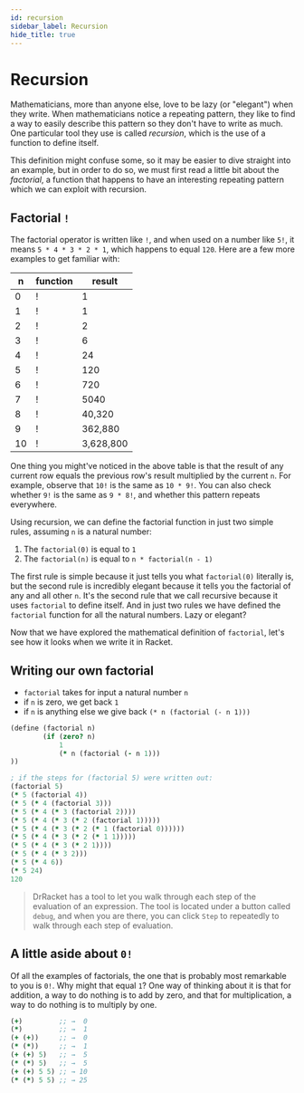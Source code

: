 ```yaml
---
id: recursion
sidebar_label: Recursion
hide_title: true
---
```


# Recursion

Mathematicians, more than anyone else, love to be lazy (or "elegant") when they 
write. When mathematicians notice a repeating pattern, they like to find a way 
to easily describe this pattern so they don't have to write as much. One 
particular tool they use is called _recursion_, which is the use of a function 
to define itself.

This definition might confuse some, so it may be easier to dive straight into an
example, but in order to do so, we must first read a little bit about the
_factorial_, a function that happens to have an interesting repeating pattern
which we can exploit with recursion.

## Factorial `!`

The factorial operator is written like `!`, and when used on a number like `5!`,
it means `5 * 4 * 3 * 2 * 1`, which happens to equal `120`. Here are a few more
examples to get familiar with:

n     | function | result
----- | -------- | ------
0     | !        | 1
1     | !        | 1
2     | !        | 2
3     | !        | 6
4     | !        | 24
5     | !        | 120
6     | !        | 720
7     | !        | 5040
8     | !        | 40,320
9     | !        | 362,880
10    | !        | 3,628,800

One thing you might've noticed in the above table is that the result of any 
current row equals the previous row's result multiplied by the current `n`. For 
example, observe that `10!` is the same as `10 * 9!`. You can also check whether 
`9!` is the same as `9 * 8!`, and whether this pattern repeats everywhere.

Using recursion, we can define the factorial function in just two simple rules, 
assuming `n` is a natural number:

1. The `factorial(0)` is equal to `1`
2. The `factorial(n)` is equal to `n * factorial(n - 1)`

The first rule is simple because it just tells you what `factorial(0)` literally 
is, but the second rule is incredibly elegant because it tells you the factorial 
of any and all other `n`. It's the second rule that we call recursive because it
uses `factorial` to define itself. And in just two rules we have defined the 
`factorial` function for all the natural numbers. Lazy or elegant?

Now that we have explored the mathematical definition of `factorial`, let's see
how it looks when we write it in Racket.

## Writing our own factorial

* `factorial` takes for input a natural number `n`
* if `n` is zero, we get back `1`
* if `n` is anything else we give back `(* n (factorial (- n 1)))`

``` clojure
(define (factorial n)
        (if (zero? n)
            1
            (* n (factorial (- n 1)))
))

; if the steps for (factorial 5) were written out:
(factorial 5)
(* 5 (factorial 4))
(* 5 (* 4 (factorial 3)))
(* 5 (* 4 (* 3 (factorial 2))))
(* 5 (* 4 (* 3 (* 2 (factorial 1)))))
(* 5 (* 4 (* 3 (* 2 (* 1 (factorial 0))))))
(* 5 (* 4 (* 3 (* 2 (* 1 1)))))
(* 5 (* 4 (* 3 (* 2 1))))
(* 5 (* 4 (* 3 2)))
(* 5 (* 4 6))
(* 5 24)
120
```

> DrRacket has a tool to let you walk through each step of the evaluation of an
> expression. The tool is located under a button called `debug`, and when you
> are there, you can click `Step` to repeatedly to walk through each step of
> evaluation.

## A little aside about `0!`

Of all the examples of factorials, the one that is probably most remarkable to
you is `0!`. Why might that equal `1`? One way of thinking about it is that for
addition, a way to do nothing is to add by zero, and that for multiplication,
a way to do nothing is to multiply by one.

``` clojure
(+)         ;; →  0
(*)         ;; →  1
(+ (+))     ;; →  0
(* (*))     ;; →  1
(+ (+) 5)   ;; →  5
(* (*) 5)   ;; →  5
(+ (+) 5 5) ;; → 10
(* (*) 5 5) ;; → 25
```
